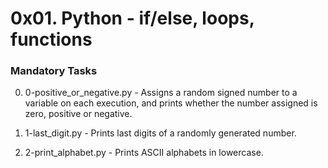 # 0x01. Python - if/else, loops, functions

### Mandatory Tasks
0. 0-positive_or_negative.py - Assigns a random signed number to a variable on each execution, and prints whether the number assigned is zero, positive or negative.

1. 1-last_digit.py - Prints last digits of a randomly generated number.

2. 2-print_alphabet.py - Prints ASCII alphabets in lowercase.
